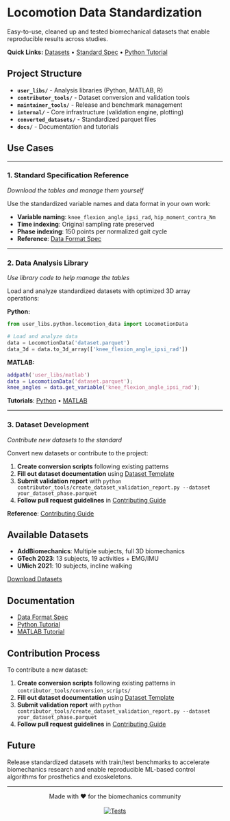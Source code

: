 # Locomotion Data Standardization

Easy-to-use, cleaned up and tested biomechanical datasets that enable reproducible results across studies.

**Quick Links:** [Datasets](https://www.dropbox.com/scl/fo/mhkiv4d3zvnbtdlujvgje/ACPxjnoj6XxL60QZCuK1WCw?rlkey=nm5a22pktlcemud4gzod3ow09&dl=0) • [Standard Spec](docs/standard_spec/standard_spec.md) • [Python Tutorial](docs/tutorials/python/getting_started_python.md)

## Project Structure

- **`user_libs/`** - Analysis libraries (Python, MATLAB, R)
- **`contributor_tools/`** - Dataset conversion and validation tools  
- **`maintainer_tools/`** - Release and benchmark management
- **`internal/`** - Core infrastructure (validation engine, plotting)
- **`converted_datasets/`** - Standardized parquet files
- **`docs/`** - Documentation and tutorials

## Use Cases

---

### 1. Standard Specification Reference
*Download the tables and manage them yourself*

Use the standardized variable names and data format in your own work:
- **Variable naming**: `knee_flexion_angle_ipsi_rad`, `hip_moment_contra_Nm`  
- **Time indexing**: Original sampling rate preserved
- **Phase indexing**: 150 points per normalized gait cycle
- **Reference**: [Data Format Spec](docs/standard_spec/standard_spec.md)

---

### 2. Data Analysis Library
*Use library code to help manage the tables*

Load and analyze standardized datasets with optimized 3D array operations:

**Python:**
```python
from user_libs.python.locomotion_data import LocomotionData

# Load and analyze data
data = LocomotionData('dataset.parquet')
data_3d = data.to_3d_array(['knee_flexion_angle_ipsi_rad'])
```

**MATLAB:**
```matlab
addpath('user_libs/matlab')
data = LocomotionData('dataset.parquet');
knee_angles = data.get_variable('knee_flexion_angle_ipsi_rad');
```

**Tutorials**: [Python](docs/tutorials/python/getting_started_python.md) • [MATLAB](docs/tutorials/matlab/getting_started_matlab.md)

---

### 3. Dataset Development
*Contribute new datasets to the standard*

Convert new datasets or contribute to the project:

1. **Create conversion scripts** following existing patterns
2. **Fill out dataset documentation** using [Dataset Template](docs/standard_spec/dataset_template.md)
3. **Submit validation report** with `python contributor_tools/create_dataset_validation_report.py --dataset your_dataset_phase.parquet`
4. **Follow pull request guidelines** in [Contributing Guide](CONTRIBUTING.md)

**Reference**: [Contributing Guide](CONTRIBUTING.md)

## Available Datasets

- **AddBiomechanics**: Multiple subjects, full 3D biomechanics
- **GTech 2023**: 13 subjects, 19 activities + EMG/IMU  
- **UMich 2021**: 10 subjects, incline walking

[Download Datasets](https://www.dropbox.com/scl/fo/mhkiv4d3zvnbtdlujvgje/ACPxjnoj6XxL60QZCuK1WCw?rlkey=nm5a22pktlcemud4gzod3ow09&dl=0)

## Documentation

- [Data Format Spec](docs/standard_spec/standard_spec.md)
- [Python Tutorial](docs/tutorials/python/getting_started_python.md)
- [MATLAB Tutorial](docs/tutorials/matlab/getting_started_matlab.md)

## Contribution Process

To contribute a new dataset:

1. **Create conversion scripts** following existing patterns in `contributor_tools/conversion_scripts/`
2. **Fill out dataset documentation** using [Dataset Template](docs/standard_spec/dataset_template.md)  
3. **Submit validation report** with `python contributor_tools/create_dataset_validation_report.py --dataset your_dataset_phase.parquet`
4. **Follow pull request guidelines** in [Contributing Guide](CONTRIBUTING.md)

## Future

Release standardized datasets with train/test benchmarks to accelerate biomechanics research and enable reproducible ML-based control algorithms for prosthetics and exoskeletons.

---

<div align="center">
Made with ❤️ for the biomechanics community<br>
<br>
<a href="https://github.com/jmontp/locomotion-data-standardization/actions/workflows/test.yml"><img src="https://github.com/jmontp/locomotion-data-standardization/actions/workflows/test.yml/badge.svg" alt="Tests"></a>
</div>